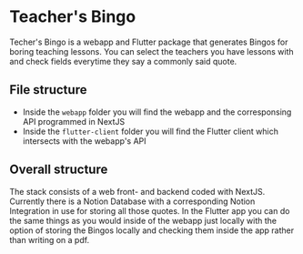 # Teacher's Bingo

Techer's Bingo is a webapp and Flutter package that generates Bingos for boring 
teaching lessons. You can select the teachers you have lessons with and check 
fields everytime they say a commonly said quote.

## File structure

* Inside the `webapp` folder you will find the webapp and the corresponsing API 
  programmed in NextJS
* Inside the `flutter-client` folder you will find the Flutter client which 
  intersects with the webapp's API

## Overall structure

The stack consists of a web front- and backend coded with NextJS. Currently 
there is a Notion Database with a corresponding Notion Integration in use for 
storing all those quotes. In the Flutter app you can do the same things as you 
would inside of the webapp just locally with the option of storing the Bingos 
locally and checking them inside the app rather than writing on a pdf.
